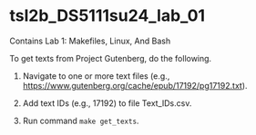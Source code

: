 # tsl2b_DS5111su24_lab_01
Contains Lab 1: Makefiles, Linux, And Bash

To get texts from Project Gutenberg, do the following.

1. Navigate to one or more text files (e.g., https://www.gutenberg.org/cache/epub/17192/pg17192.txt).

2. Add text IDs (e.g., 17192) to file Text_IDs.csv.

3. Run command `make get_texts`.
